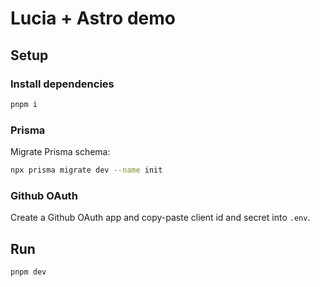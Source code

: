 # Lucia + Astro demo

## Setup

### Install dependencies

```bash
pnpm i
```

### Prisma

Migrate Prisma schema:

```bash
npx prisma migrate dev --name init
```

### Github OAuth

Create a Github OAuth app and copy-paste client id and secret into `.env`.

## Run

```bash
pnpm dev
```